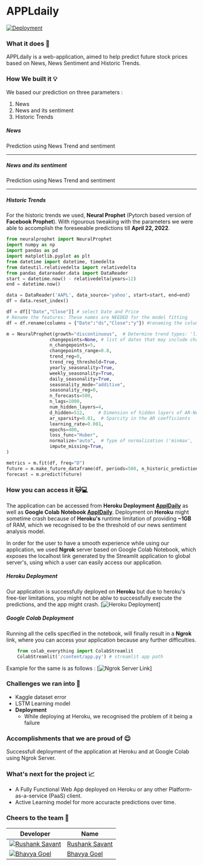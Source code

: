 # APPLdaily 
[![Deployment](https://img.icons8.com/nolan/1x/heroku.png)](https://appldaily.herokuapp.com/)

### What it does 🤖
APPLdaily is a web-application, aimed to help predict future stock prices based on News, News Sentiment and Historic Trends.
### How We built it 💡
We based our prediction on three parameters : 
1. News
2. News and its sentiment
3. Historic Trends

##### **News**
Prediction using News Trend and sentiment

---
##### **News and its sentiment**
Prediction using News Trend and sentiment
****
##### **Historic Trends**
For the historic trends we used, **Neural Prophet** (Pytorch based version of **Facebook Prophet**). With rigourous tweaking with the parameters we were able to accomplish the foreseeable predictions till **April 22, 2022**.
```python
from neuralprophet import NeuralProphet
import numpy as np
import pandas as pd
import matplotlib.pyplot as plt
from datetime import datetime, timedelta
from dateutil.relativedelta import relativedelta
from pandas_datareader.data import DataReader
start = datetime.now() - relativedelta(years=12)
end = datetime.now()

data = DataReader('AAPL', data_source='yahoo', start=start, end=end)
df = data.reset_index()

df = df[["Date","Close"]] # select Date and Price
# Rename the features: These names are NEEDED for the model fitting
df = df.rename(columns = {"Date":"ds","Close":"y"}) #renaming the columns of the dataset

m = NeuralProphet(growth="discontinuous",  # Determine trend types: 'linear', 'discontinuous', 'off'
                changepoints=None, # list of dates that may include change points (None -> automatic )
                n_changepoints=5,
                changepoints_range=0.8,
                trend_reg=0,
                trend_reg_threshold=True,
                yearly_seasonality=True,
                weekly_seasonality=True,
                daily_seasonality=True,
                seasonality_mode="additive",
                seasonality_reg=0,
                n_forecasts=500,
                n_lags=1000,
                num_hidden_layers=4,
                d_hidden=512,     # Dimension of hidden layers of AR-Net
                ar_sparsity=0.01,  # Sparcity in the AR coefficients
                learning_rate=0.001,
                epochs=400,
                loss_func="Huber",
                normalize="auto",  # Type of normalization ('minmax', 'standardize', 'soft', 'off')
                impute_missing=True,
)

metrics = m.fit(df, freq="D")
future = m.make_future_dataframe(df, periods=500, n_historic_predictions=len(df))
forecast = m.predict(future)
```

### How you can access it 🐱💻
The application can be accessed from **Heroku Deployment [ApplDaily](https://appldaily.herokuapp.com/)** as well as **Google Colab Notebook [ApplDaily](https://colab.research.google.com/drive/14H7XQcs8tTdXlaPTpazffXYYhQ5P2NcT?usp=sharing)**. Deployment on **Heroku** might sometime crash because of **Heroku's** runtime limitation of providing **~1GB** of RAM, which we recognised to be the threshold of our news sentiment analysis model. 

In order for the user to have a smooth experience while using our application, we used **Ngrok** server based on Google Colab Notebook, which exposes the localhost link generated by the Streamlit application to global server's, using which a user can easily access our application.

##### Heroku Deployment
Our application is successfully deployed on **Heroku** but due to heroku's free-tier limitations, you might not be ablw to successfully execute the predictions, and the app might crash.
[![Heroku Deployment]()]


##### Google Colab Deployment 
Running all the cells specified in the notebook, will finally result in a **Ngrok** link, where you can access your application because any further difficulties.
```python
    from colab_everything import ColabStreamlit
    ColabStreamlit('/content/app.py') # streamlit app path
```
Example for the same is as follows : 
[![Ngrok Server Link]()]

### Challenges we ran into 🧠
* Kaggle dataset error
*  LSTM Learning model
*  **Deployment**
    * While deploying at Heroku, we recognised the problem of it being a failure

### Accomplishments that we are proud of 😌
Successfull deployment of the application at Heroku and at Google Colab using Ngrok Server.


### What's next for the project 📈
 - A Fully Functional Web App deployed on Heroku or any other Platform-as-a-service (PaaS) client.
 - Active Learning model for more accuracte predictions over time.

### Cheers to the team 🥂
| Developer | Name |
| -- | --|
|[![Rushank Savant](https://avatars3.githubusercontent.com/u/50732558?s=50&u=4d0269f831162eedb5c98d214226781becd6b583&v=4)](https://github.com/Rushanksavant)| [Rushank Savant](https://github.com/Rushanksavant)|
|[![Bhavya Goel](https://avatars2.githubusercontent.com/u/12731278?s=50&v=4)](https://github.com/bhavyagoel)| [Bhavya Goel](https://github.com/bhavyagoel)|

